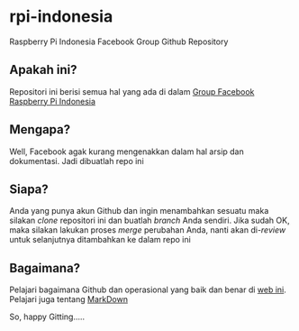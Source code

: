 # rpi-indonesia
Raspberry Pi Indonesia Facebook Group Github Repository

## Apakah ini?
Repositori ini berisi semua hal yang ada di dalam [Group Facebook Raspberry Pi Indonesia](https://www.facebook.com/groups/raspberrypi.indonesia/)

## Mengapa?
Well, Facebook agak kurang mengenakkan dalam hal arsip dan dokumentasi. Jadi dibuatlah repo ini

## Siapa?
Anda yang punya akun Github dan ingin menambahkan sesuatu maka silakan *clone* repositori ini dan buatlah *branch* Anda sendiri. Jika sudah OK, maka silakan lakukan proses *merge* perubahan Anda, nanti akan di-*review* untuk selanjutnya ditambahkan ke dalam repo ini

## Bagaimana?
Pelajari bagaimana Github dan operasional yang baik dan benar di [web ini](http://nvie.com/posts/a-successful-git-branching-model/). Pelajari juga tentang [MarkDown](https://github.com/adam-p/markdown-here/wiki/Markdown-Cheatsheet)

So, happy Gitting.....
